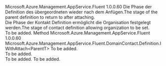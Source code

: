 <Type Name="IWithOrganization&lt;ParentT&gt;" FullName="Microsoft.Azure.Management.AppService.Fluent.DomainContact.Definition.IWithOrganization&lt;ParentT&gt;">
  <TypeSignature Language="C#" Value="public interface IWithOrganization&lt;ParentT&gt;" />
  <TypeSignature Language="ILAsm" Value=".class public interface auto ansi abstract IWithOrganization`1&lt;ParentT&gt;" />
  <TypeSignature Language="DocId" Value="T:Microsoft.Azure.Management.AppService.Fluent.DomainContact.Definition.IWithOrganization`1" />
  <TypeSignature Language="VB.NET" Value="Public Interface IWithOrganization(Of ParentT)" />
  <TypeSignature Language="F#" Value="type IWithOrganization&lt;'ParentT&gt; = interface" />
  <AssemblyInfo>
    <AssemblyName>Microsoft.Azure.Management.AppService.Fluent</AssemblyName>
    <AssemblyVersion>1.0.0.60</AssemblyVersion>
  </AssemblyInfo>
  <TypeParameters>
    <TypeParameter Name="ParentT" />
  </TypeParameters>
  <Interfaces />
  <Docs>
    <typeparam name="ParentT"><span data-ttu-id="2c85c-101">Die Phase der Definition des übergeordneten wieder nach dem Anfügen.</span><span class="sxs-lookup"><span data-stu-id="2c85c-101">The stage of the parent definition to return to after attaching.</span></span></typeparam>
    <summary>
            <span data-ttu-id="2c85c-102">Die Phase der Kontakt Definition ermöglicht die Organisation festgelegt werden.</span><span class="sxs-lookup"><span data-stu-id="2c85c-102">The stage of contact definition allowing organization to be set.</span></span>
            </summary>
    <remarks>To be added.</remarks>
  </Docs>
  <Members>
    <Member MemberName="WithOrganization">
      <MemberSignature Language="C#" Value="public Microsoft.Azure.Management.AppService.Fluent.DomainContact.Definition.IWithAttach&lt;ParentT&gt; WithOrganization (string organziation);" />
      <MemberSignature Language="ILAsm" Value=".method public hidebysig newslot virtual instance class Microsoft.Azure.Management.AppService.Fluent.DomainContact.Definition.IWithAttach`1&lt;!ParentT&gt; WithOrganization(string organziation) cil managed" />
      <MemberSignature Language="DocId" Value="M:Microsoft.Azure.Management.AppService.Fluent.DomainContact.Definition.IWithOrganization`1.WithOrganization(System.String)" />
      <MemberSignature Language="VB.NET" Value="Public Function WithOrganization (organziation As String) As IWithAttach(Of ParentT)" />
      <MemberSignature Language="F#" Value="abstract member WithOrganization : string -&gt; Microsoft.Azure.Management.AppService.Fluent.DomainContact.Definition.IWithAttach&lt;'ParentT&gt;" Usage="iWithOrganization.WithOrganization organziation" />
      <MemberType>Method</MemberType>
      <AssemblyInfo>
        <AssemblyName>Microsoft.Azure.Management.AppService.Fluent</AssemblyName>
        <AssemblyVersion>1.0.0.60</AssemblyVersion>
      </AssemblyInfo>
      <ReturnValue>
        <ReturnType>Microsoft.Azure.Management.AppService.Fluent.DomainContact.Definition.IWithAttach&lt;ParentT&gt;</ReturnType>
      </ReturnValue>
      <Parameters>
        <Parameter Name="organziation" Type="System.String" />
      </Parameters>
      <Docs>
        <param name="organziation">To be added.</param>
        <summary>To be added.</summary>
        <returns>To be added.</returns>
        <remarks>To be added.</remarks>
      </Docs>
    </Member>
  </Members>
</Type>